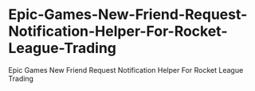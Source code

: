 # Epic-Games-New-Friend-Request-Notification-Helper-For-Rocket-League-Trading
Epic Games New Friend Request Notification Helper For Rocket League Trading
